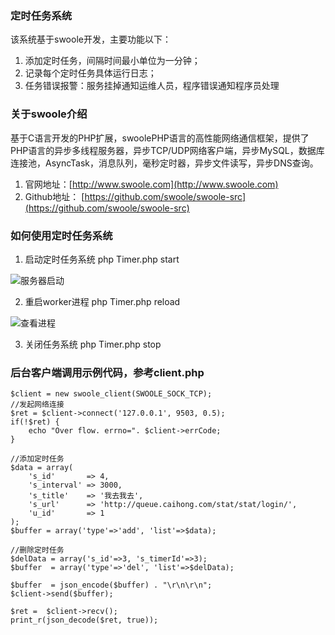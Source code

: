 ### 定时任务系统
该系统基于swoole开发，主要功能以下：
1. 添加定时任务，间隔时间最小单位为一分钟；
2. 记录每个定时任务具体运行日志；
3. 任务错误报警：服务挂掉通知运维人员，程序错误通知程序员处理

### 关于swoole介绍
基于C语言开发的PHP扩展，swoolePHP语言的高性能网络通信框架，提供了PHP语言的异步多线程服务器，异步TCP/UDP网络客户端，异步MySQL，数据库连接池，AsyncTask，消息队列，毫秒定时器，异步文件读写，异步DNS查询。

1. 官网地址：[http://www.swoole.com](http://www.swoole.com)
2. Github地址： [https://github.com/swoole/swoole-src](https://github.com/swoole/swoole-src)


### 如何使用定时任务系统
1. 启动定时任务系统  php Timer.php start

![服务器启动](http://git.oschina.net/uploads/images/2015/0527/174622_d6d58459_121747.png "在这里输入图片标题")

2. 重启worker进程   php Timer.php reload

![查看进程](http://git.oschina.net/uploads/images/2015/0527/174743_bac59713_121747.png "在这里输入图片标题")

3. 关闭任务系统      php Timer.php stop

### 后台客户端调用示例代码，参考client.php
```
$client = new swoole_client(SWOOLE_SOCK_TCP);
//发起网络连接
$ret = $client->connect('127.0.0.1', 9503, 0.5);
if(!$ret) {
    echo "Over flow. errno=". $client->errCode;
}

//添加定时任务
$data = array(
    's_id'       => 4,
    's_interval' => 3000,
    's_title'    => '我去我去',
    's_url'      => 'http://queue.caihong.com/stat/stat/login/',
    'u_id'       => 1
);
$buffer = array('type'=>'add', 'list'=>$data);

//删除定时任务
$delData = array('s_id'=>3, 's_timerId'=>3);
$buffer  = array('type'=>'del', 'list'=>$delData);

$buffer  = json_encode($buffer) . "\r\n\r\n";
$client->send($buffer);

$ret =  $client->recv();
print_r(json_decode($ret, true));

```
